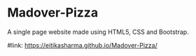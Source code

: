 # Madover-Pizza
A single page website made using HTML5, CSS and Bootstrap.


#link: https://eitikasharma.github.io/Madover-Pizza/
